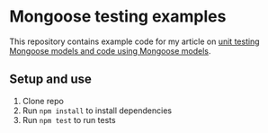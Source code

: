 # Mongoose testing examples

This repository contains example code for my article on [unit testing Mongoose models and code using Mongoose models](http://codeutopia.net/blog/2016/06/10/mongoose-models-and-unit-tests-the-definitive-guide/).

## Setup and use

1. Clone repo
2. Run `npm install` to install dependencies
3. Run `npm test` to run tests
